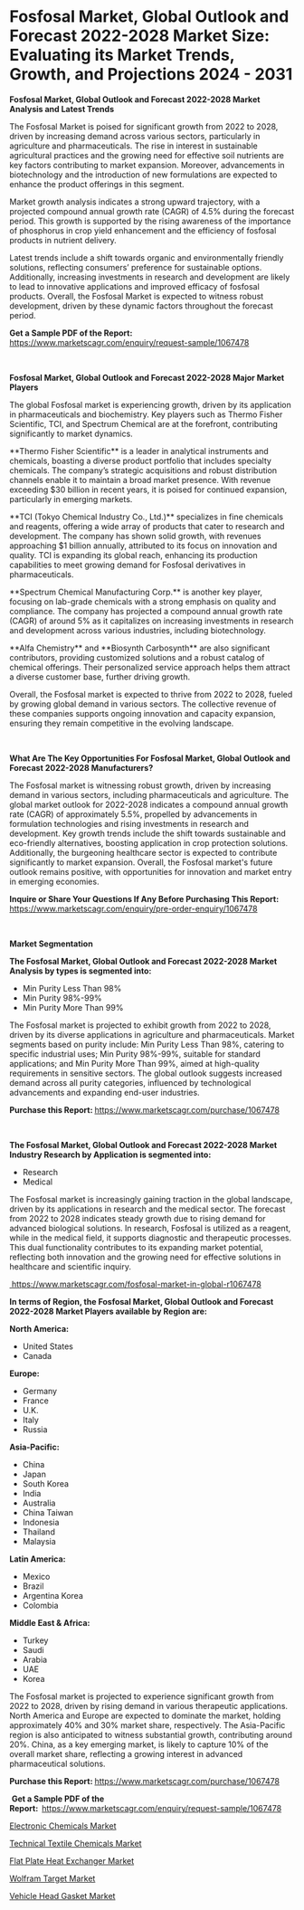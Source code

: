 <p><h1>Fosfosal Market, Global Outlook and Forecast 2022-2028 Market Size: Evaluating its Market Trends, Growth, and Projections 2024 - 2031</h1></p><p><strong>Fosfosal Market, Global Outlook and Forecast 2022-2028 Market Analysis and Latest Trends</strong></p>
<p><p>The Fosfosal Market is poised for significant growth from 2022 to 2028, driven by increasing demand across various sectors, particularly in agriculture and pharmaceuticals. The rise in interest in sustainable agricultural practices and the growing need for effective soil nutrients are key factors contributing to market expansion. Moreover, advancements in biotechnology and the introduction of new formulations are expected to enhance the product offerings in this segment.</p><p>Market growth analysis indicates a strong upward trajectory, with a projected compound annual growth rate (CAGR) of 4.5% during the forecast period. This growth is supported by the rising awareness of the importance of phosphorus in crop yield enhancement and the efficiency of fosfosal products in nutrient delivery. </p><p>Latest trends include a shift towards organic and environmentally friendly solutions, reflecting consumers’ preference for sustainable options. Additionally, increasing investments in research and development are likely to lead to innovative applications and improved efficacy of fosfosal products. Overall, the Fosfosal Market is expected to witness robust development, driven by these dynamic factors throughout the forecast period.</p></p>
<p><strong>Get a Sample PDF of the Report:&nbsp;</strong> <a href="https://www.marketscagr.com/enquiry/request-sample/1067478">https://www.marketscagr.com/enquiry/request-sample/1067478</a></p>
<p>&nbsp;</p>
<p><strong>Fosfosal Market, Global Outlook and Forecast 2022-2028 Major Market Players</strong></p>
<p><p>The global Fosfosal market is experiencing growth, driven by its application in pharmaceuticals and biochemistry. Key players such as Thermo Fisher Scientific, TCI, and Spectrum Chemical are at the forefront, contributing significantly to market dynamics.</p><p>**Thermo Fisher Scientific** is a leader in analytical instruments and chemicals, boasting a diverse product portfolio that includes specialty chemicals. The company’s strategic acquisitions and robust distribution channels enable it to maintain a broad market presence. With revenue exceeding $30 billion in recent years, it is poised for continued expansion, particularly in emerging markets.</p><p>**TCI (Tokyo Chemical Industry Co., Ltd.)** specializes in fine chemicals and reagents, offering a wide array of products that cater to research and development. The company has shown solid growth, with revenues approaching $1 billion annually, attributed to its focus on innovation and quality. TCI is expanding its global reach, enhancing its production capabilities to meet growing demand for Fosfosal derivatives in pharmaceuticals.</p><p>**Spectrum Chemical Manufacturing Corp.** is another key player, focusing on lab-grade chemicals with a strong emphasis on quality and compliance. The company has projected a compound annual growth rate (CAGR) of around 5% as it capitalizes on increasing investments in research and development across various industries, including biotechnology.</p><p>**Alfa Chemistry** and **Biosynth Carbosynth** are also significant contributors, providing customized solutions and a robust catalog of chemical offerings. Their personalized service approach helps them attract a diverse customer base, further driving growth.</p><p>Overall, the Fosfosal market is expected to thrive from 2022 to 2028, fueled by growing global demand in various sectors. The collective revenue of these companies supports ongoing innovation and capacity expansion, ensuring they remain competitive in the evolving landscape.</p></p>
<p>&nbsp;</p>
<p><strong>What Are The Key Opportunities For Fosfosal Market, Global Outlook and Forecast 2022-2028 Manufacturers?</strong></p>
<p><p>The Fosfosal market is witnessing robust growth, driven by increasing demand in various sectors, including pharmaceuticals and agriculture. The global market outlook for 2022-2028 indicates a compound annual growth rate (CAGR) of approximately 5.5%, propelled by advancements in formulation technologies and rising investments in research and development. Key growth trends include the shift towards sustainable and eco-friendly alternatives, boosting application in crop protection solutions. Additionally, the burgeoning healthcare sector is expected to contribute significantly to market expansion. Overall, the Fosfosal market's future outlook remains positive, with opportunities for innovation and market entry in emerging economies.</p></p>
<p><strong>Inquire or Share Your Questions If Any Before Purchasing This Report:</strong> <a href="https://www.marketscagr.com/enquiry/pre-order-enquiry/1067478">https://www.marketscagr.com/enquiry/pre-order-enquiry/1067478</a></p>
<p>&nbsp;</p>
<p><strong>Market Segmentation</strong></p>
<p><strong>The Fosfosal Market, Global Outlook and Forecast 2022-2028 Market Analysis by types is segmented into:</strong></p>
<p><ul><li>Min Purity Less Than 98%</li><li>Min Purity 98%-99%</li><li>Min Purity More Than 99%</li></ul></p>
<p><p>The Fosfosal market is projected to exhibit growth from 2022 to 2028, driven by its diverse applications in agriculture and pharmaceuticals. Market segments based on purity include: Min Purity Less Than 98%, catering to specific industrial uses; Min Purity 98%-99%, suitable for standard applications; and Min Purity More Than 99%, aimed at high-quality requirements in sensitive sectors. The global outlook suggests increased demand across all purity categories, influenced by technological advancements and expanding end-user industries.</p></p>
<p><strong>Purchase this Report:&nbsp;</strong><a href="https://www.marketscagr.com/purchase/1067478">https://www.marketscagr.com/purchase/1067478</a></p>
<p>&nbsp;</p>
<p><strong>The Fosfosal Market, Global Outlook and Forecast 2022-2028 Market Industry Research by Application is segmented into:</strong></p>
<p><ul><li>Research</li><li>Medical</li></ul></p>
<p><p>The Fosfosal market is increasingly gaining traction in the global landscape, driven by its applications in research and the medical sector. The forecast from 2022 to 2028 indicates steady growth due to rising demand for advanced biological solutions. In research, Fosfosal is utilized as a reagent, while in the medical field, it supports diagnostic and therapeutic processes. This dual functionality contributes to its expanding market potential, reflecting both innovation and the growing need for effective solutions in healthcare and scientific inquiry.</p></p>
<p><a href="https://www.marketscagr.com/fosfosal-market-in-global-r1067478">&nbsp;https://www.marketscagr.com/fosfosal-market-in-global-r1067478</a></p>
<p><strong>In terms of Region, the Fosfosal Market, Global Outlook and Forecast 2022-2028 Market Players available by Region are:</strong></p>
<p>
    <p> <strong> North America: </strong>
        <ul>
            <li>United States</li>
            <li>Canada</li>
        </ul>
        </p> 
    <p> <strong> Europe: </strong>
        <ul>
            <li>Germany</li>
            <li>France</li>
            <li>U.K.</li>
            <li>Italy</li>
            <li>Russia</li>
        </ul>
        </p> 
    <p> <strong> Asia-Pacific: </strong>
        <ul>
            <li>China</li>
            <li>Japan</li>
            <li>South Korea</li>
            <li>India</li>
            <li>Australia</li>
            <li>China Taiwan</li>
            <li>Indonesia</li>
            <li>Thailand</li>
            <li>Malaysia</li>
        </ul>
        </p> 
    <p> <strong> Latin America: </strong>
        <ul>
            <li>Mexico</li>
            <li>Brazil</li>
            <li>Argentina Korea</li>
            <li>Colombia</li>
        </ul>
        </p> 
    <p> <strong> Middle East & Africa: </strong>
        <ul>
            <li>Turkey</li>
            <li>Saudi</li>
            <li>Arabia</li>
            <li>UAE</li>
            <li>Korea</li>
        </ul>
    </p>
    </p>
<p><p>The Fosfosal market is projected to experience significant growth from 2022 to 2028, driven by rising demand in various therapeutic applications. North America and Europe are expected to dominate the market, holding approximately 40% and 30% market share, respectively. The Asia-Pacific region is also anticipated to witness substantial growth, contributing around 20%. China, as a key emerging market, is likely to capture 10% of the overall market share, reflecting a growing interest in advanced pharmaceutical solutions.</p></p>
<p><strong>Purchase this Report: </strong><a href="https://www.marketscagr.com/purchase/1067478">https://www.marketscagr.com/purchase/1067478</a></p>
<p>&nbsp;<strong>Get a Sample PDF of the Report:&nbsp;&nbsp;</strong><a href="https://www.marketscagr.com/enquiry/request-sample/1067478">https://www.marketscagr.com/enquiry/request-sample/1067478</a></p>
<p><strong></strong></p>
<p><p><a href="https://issuu.com/reportprime-2/docs/electronic-chemicals-market-size-20_4bd3a1699f816f">Electronic Chemicals Market</a></p><p><a href="https://issuu.com/reportprime-2/docs/technical-textile-chemicals-market-_5016335bf27be6">Technical Textile Chemicals Market</a></p><p><a href="https://www.linkedin.com/pulse/flat-plate-heat-exchanger-market-growth-outlook-from-2024-2031-g4pxe?trackingId=KS0SUPoGRl62DH%2FIHuzKXA%3D%3D">Flat Plate Heat Exchanger Market</a></p><p><a href="https://medium.com/@caraleeh23/the-market-study-covers-the-wolfram-target-market-across-various-segments-cdc57d385858">Wolfram Target Market</a></p><p><a href="https://medium.com/@laurenperkins14/in-the-vehicle-head-gasket-market-the-main-focus-is-on-keeping-costs-low-and-getting-the-most-dc1fa8e968d3">Vehicle Head Gasket Market</a></p></p>